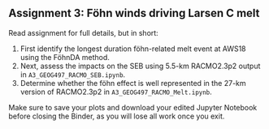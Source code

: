 ## Assignment 3: Föhn winds driving Larsen C melt

Read assignment for full details, but in short:

1. First identify the longest duration föhn-related melt event at AWS18 using the FöhnDA method.
2. Next, assess the impacts on the SEB using 5.5-km RACMO2.3p2 output in `A3_GEOG497_RACMO_SEB.ipynb`.
3. Determine whether the föhn effect is well represented in the 27-km version of RACMO2.3p2 in `A3_GEOG497_RACMO_Melt.ipynb`.

Make sure to save your plots and download your edited Jupyter Notebook before closing the Binder, as you will lose all work once you exit.
